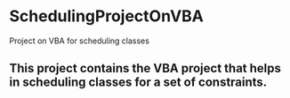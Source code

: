 # SchedulingProjectOnVBA
Project on VBA for scheduling classes


## This project contains the VBA project that helps in scheduling classes for a set of constraints. 
